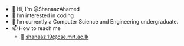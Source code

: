 - 👋 Hi, I’m @ShanaazAhamed
- 👀 I’m interested in coding 
- 🌱 I’m currently a Computer Science and Engineering  undergraduate.
- 📫 How to reach me 
  - 📧 shanaaz.19@cse.mrt.ac.lk

<!---https://github.com/ShanaazAhamed/ShanaazAhamed
ShanaazAhamed/ShanaazAhamed is a ✨ special ✨ repository because its `README.md` (this file) appears on your GitHub profile.
You can click the Preview link to take a look at your changes.
--->
